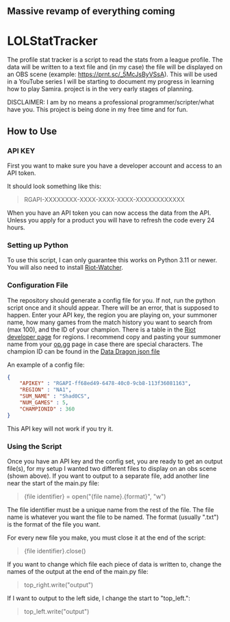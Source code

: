 ## Massive revamp of everything coming

# LOLStatTracker
The profile stat tracker is a script to read the stats from a league profile. The data will be written to a text file and (in my case) the file will be displayed on an OBS scene (example: https://prnt.sc/_5McJsByVSsA). This will be used in a YouTube series I will be starting to document my progress in learning how to play Samira. project is in the very early stages of planning.

DISCLAIMER: I am by no means a professional programmer/scripter/what have you. This project is being done in my free time and for fun.

## How to Use
### API KEY
First you want to make sure you have a developer account and access to an API token.

It should look something like this:
> RGAPI-XXXXXXXX-XXXX-XXXX-XXXX-XXXXXXXXXXXX

When you have an API token you can now access the data from the API. Unless you apply for a product you will have to refresh the code every 24 hours.

### Setting up Python
To use this script, I can only guarantee this works on Python 3.11 or newer. You will also need to install [Riot-Watcher](https://github.com/pseudonym117/Riot-Watcher).

### Configuration File
The repository should generate a config file for you. If not, run the python script once and it should appear. There will be an error, that is supposed to happen. Enter your API key, the region you are playing on, your summoner name, how many games from the match history you want to search from (max 100), and the ID of your champion. There is a table in the [Riot developer page](https://developer.riotgames.com/docs/lol) for regions. I recommend copy and pasting your summoner name from your [op.gg](https://www.op.gg/) page in case there are special characters. The champion ID can be found in the [Data Dragon json file](https://ddragon.leagueoflegends.com/cdn/dragontail-13.5.1.tgz)

An example of a config file:
```json
{
	"APIKEY" : "RGAPI-ff68ed49-6478-40c0-9cb8-113f36081163",
	"REGION" : "NA1",
	"SUM_NAME" : "Shad0CS",
	"NUM_GAMES" : 5,
	"CHAMPIONID" : 360 
}
```
This API key will not work if you try it.

### Using the Script
Once you have an API key and the config set, you are ready to get an output file(s), for my setup I wanted two different files to display on an obs scene (shown above). If you want to output to a separate file, add another line near the start of the main.py file:

> {file identifier} = open("{file name}.{format}", "w")

The file identifier must be a unique name from the rest of the file. The file name is whatever you want the file to be named. The format (usually ".txt") is the format of the file you want.

For every new file you make, you must close it at the end of the script:

> {file identifier}.close()

If you want to change which file each piece of data is written to, change the names of the output at the end of the main.py file:

> top_right.write("output")

If I want to output to the left side, I change the start to "top_left.":

> top_left.write("output")
